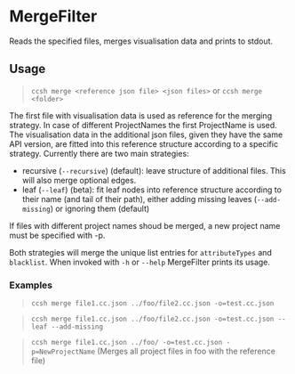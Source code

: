 # MergeFilter

Reads the specified files, merges visualisation data and prints to stdout.

## Usage

 > `ccsh merge <reference json file> <json files>`
 or
 > `ccsh merge <folder> `

The first file with visualisation data is used as reference for the merging strategy. 
In case of different ProjectNames the first ProjectName is used. The visualisation data in the additional
json files, given they have the same API version, are fitted into this reference structure according to a
specific strategy. Currently there are two main strategies:
- recursive (`--recursive`) (default): leave structure of additional files. This will also merge optional edges.
- leaf (`--leaf`) (beta):  fit leaf nodes into reference structure according to their name (and tail of their path), 
either adding missing leaves (`--add-missing`) or ignoring them (default)

If files with different project names shoud be merged, a new project name must be specified with -p.

Both strategies will merge the unique list entries for `attributeTypes` and `blacklist`. When invoked with `-h` or `--help` MergeFilter prints its usage.

 ### Examples
 
 > `ccsh merge file1.cc.json ../foo/file2.cc.json -o=test.cc.json`

 > `ccsh merge file1.cc.json ../foo/file2.cc.json -o=test.cc.json --leaf --add-missing`

 > `ccsh merge file1.cc.json ../foo/ -o=test.cc.json -p=NewProjectName` (Merges all project files in foo with the reference file)

